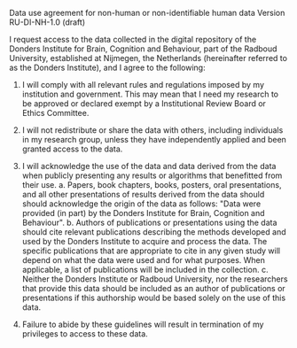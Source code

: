 Data use agreement for non-human or non-identifiable human data
Version RU-DI-NH-1.0 (draft)

I request access to the data collected in the digital repository of the Donders Institute for Brain, Cognition and Behaviour, part of the Radboud University, established at Nijmegen, the Netherlands (hereinafter referred to as the Donders Institute), and I agree to the following:

1. I will comply with all relevant rules and regulations imposed by my institution and government.  This may mean that I need my research to be approved or declared exempt by a Institutional Review Board or Ethics Committee.  

2. I will  not redistribute or share the data with others, including individuals in my research group, unless they have independently applied and been granted access to the data.

3. I will acknowledge the use of the data and data derived from the data when publicly presenting any results or algorithms that benefitted from their use.
 a. Papers, book chapters, books, posters, oral presentations, and all other presentations of results derived from the data should should acknowledge the origin of the data as follows: "Data were provided (in part) by the Donders Institute for Brain, Cognition and Behaviour".
 b. Authors of publications or presentations using the data should cite relevant publications describing the methods developed and used by the Donders Institute to acquire and process the data. The specific publications that are appropriate to cite in any given study will depend on what the data were used and for what purposes. When applicable, a list of publications will be included in the collection.
 c. Neither the Donders Institute or Radboud University, nor the researchers that provide this data should be included as an author of publications or presentations if this authorship would be based solely on the use of this data.

4. Failure to abide by these guidelines will result in termination of my privileges to access to these data.
